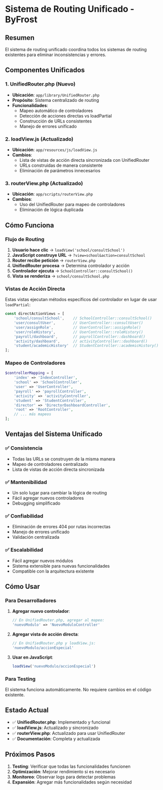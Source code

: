 # Sistema de Routing Unificado - ByFrost

## Resumen

El sistema de routing unificado coordina todos los sistemas de routing existentes para eliminar inconsistencias y errores.

## Componentes Unificados

### 1. **UnifiedRouter.php** (Nuevo)
- **Ubicación**: `app/library/UnifiedRouter.php`
- **Propósito**: Sistema centralizado de routing
- **Funcionalidades**:
  - Mapeo automático de controladores
  - Detección de acciones directas vs loadPartial
  - Construcción de URLs consistentes
  - Manejo de errores unificado

### 2. **loadView.js** (Actualizado)
- **Ubicación**: `app/resources/js/loadView.js`
- **Cambios**:
  - Lista de vistas de acción directa sincronizada con UnifiedRouter
  - URLs construidas de manera consistente
  - Eliminación de parámetros innecesarios

### 3. **routerView.php** (Actualizado)
- **Ubicación**: `app/scripts/routerView.php`
- **Cambios**:
  - Uso del UnifiedRouter para mapeo de controladores
  - Eliminación de lógica duplicada

## Cómo Funciona

### Flujo de Routing

1. **Usuario hace clic** → `loadView('school/consultSchool')`
2. **JavaScript construye URL** → `?view=school&action=consultSchool`
3. **Router recibe petición** → `routerView.php`
4. **UnifiedRouter procesa** → Determina controlador y acción
5. **Controlador ejecuta** → `SchoolController::consultSchool()`
6. **Vista se renderiza** → `school/consultSchool.php`

### Vistas de Acción Directa

Estas vistas ejecutan métodos específicos del controlador en lugar de usar `loadPartial`:

```javascript
const directActionViews = [
    'school/consultSchool',    // SchoolController::consultSchool()
    'user/consultUser',        // UserController::consultUser()
    'user/assignRole',         // UserController::assignRole()
    'user/roleHistory',        // UserController::roleHistory()
    'payroll/dashboard',       // payrollController::dashboard()
    'activity/dashboard',      // activityController::dashboard()
    'student/academicHistory'  // StudentController::academicHistory()
];
```

### Mapeo de Controladores

```php
$controllerMapping = [
    'index' => 'IndexController',
    'school' => 'SchoolController',
    'user' => 'UserController',
    'payroll' => 'payrollController',
    'activity' => 'activityController',
    'student' => 'StudentController',
    'director' => 'DirectorDashboardController',
    'root' => 'RootController',
    // ... más mapeos
];
```

## Ventajas del Sistema Unificado

### ✅ **Consistencia**
- Todas las URLs se construyen de la misma manera
- Mapeo de controladores centralizado
- Lista de vistas de acción directa sincronizada

### ✅ **Mantenibilidad**
- Un solo lugar para cambiar la lógica de routing
- Fácil agregar nuevos controladores
- Debugging simplificado

### ✅ **Confiabilidad**
- Eliminación de errores 404 por rutas incorrectas
- Manejo de errores unificado
- Validación centralizada

### ✅ **Escalabilidad**
- Fácil agregar nuevos módulos
- Sistema extensible para nuevas funcionalidades
- Compatible con la arquitectura existente

## Cómo Usar

### Para Desarrolladores

1. **Agregar nuevo controlador**:
   ```php
   // En UnifiedRouter.php, agregar al mapeo:
   'nuevoModulo' => 'NuevoModuloController'
   ```

2. **Agregar vista de acción directa**:
   ```php
   // En UnifiedRouter.php y loadView.js:
   'nuevoModulo/accionEspecial'
   ```

3. **Usar en JavaScript**:
   ```javascript
   loadView('nuevoModulo/accionEspecial')
   ```

### Para Testing

El sistema funciona automáticamente. No requiere cambios en el código existente.

## Estado Actual

- ✅ **UnifiedRouter.php**: Implementado y funcional
- ✅ **loadView.js**: Actualizado y sincronizado
- ✅ **routerView.php**: Actualizado para usar UnifiedRouter
- ✅ **Documentación**: Completa y actualizada

## Próximos Pasos

1. **Testing**: Verificar que todas las funcionalidades funcionen
2. **Optimización**: Mejorar rendimiento si es necesario
3. **Monitoreo**: Observar logs para detectar problemas
4. **Expansión**: Agregar más funcionalidades según necesidad 